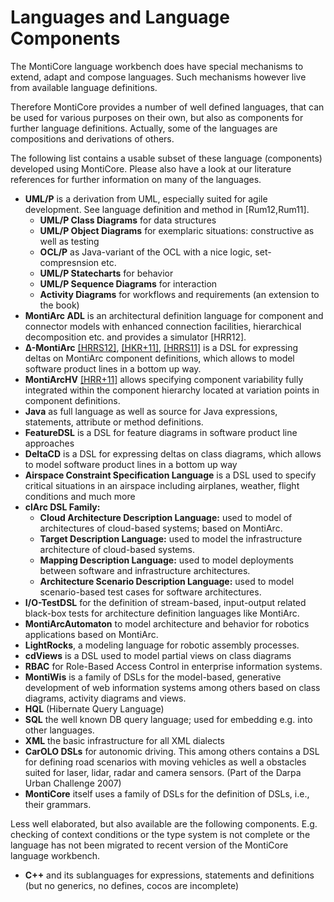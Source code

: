 # Languages and Language Components
The MontiCore language workbench does have special mechanisms to extend, adapt and compose languages. Such mechanisms however live from available language definitions.

Therefore MontiCore provides a number of well defined languages, that can be used for various purposes on their own, but also as components for further language definitions. Actually, some of the languages are compositions and derivations of others.

The following list contains a usable subset of these language (components) developed using MontiCore. Please also have a look at our literature references for further information on many of the languages.

* **UML/P** is a derivation from UML, especially suited for agile development. See language definition and method in [Rum12,Rum11].
    * **UML/P Class Diagrams** for data structures
    * **UML/P Object Diagrams** for exemplaric situations: constructive as well as testing
    * **OCL/P** as Java-variant of the OCL with a nice logic, set-compresnsion etc.
    * **UML/P Statecharts** for behavior
    * **UML/P Sequence Diagrams** for interaction
    * **Activity Diagrams** for workflows and requirements (an extension to the book)
* **MontiArc ADL** is an architectural definition language for component and connector models with enhanced connection facilities, hierarchical decomposition etc. and provides a simulator [HRR12].
* **Δ-MontiArc** [[HRRS12]](https://www.se-rwth.de/publications/Evolving-Delta-oriented-Software-Product-Line-Architectures.pdf),
 [[HKR+11]](https://www.se-rwth.de/publications/AH.TK.HR.BR.IS.DeltaMontiArc.SAVA2011.pdf),
 [[HRRS11]](https://www.se-rwth.de/publications/Delta-Modeling-for-Software-Architectures.pdf) is a DSL for expressing deltas on MontiArc component definitions, which allows to model software product lines in a bottom up way.
* **MontiArcHV** [[HRR+11]](https://www.se-rwth.de/publications/Hierarchical-Variability-Modeling-for-Software-Architectures.pdf) allows specifying component variability fully integrated within the component hierarchy located at variation points in component definitions.
* **Java** as full language as well as source for Java expressions, statements, attribute or method definitions.
* **FeatureDSL** is a DSL for feature diagrams in software product line approaches
* **DeltaCD** is a DSL for expressing deltas on class diagrams, which allows to model software product lines in a bottom up way
* **Airspace Constraint Specification Language** is a DSL used to specify critical situations in an airspace including airplanes, weather, flight conditions and much more
* **clArc DSL Family:**
    * **Cloud Architecture Description Language:** used to model of architectures of cloud-based systems; based on MontiArc.
    * **Target Description Language:** used to model the infrastructure architecture of cloud-based systems.
    * **Mapping Description Language:** used to model deployments between software and infrastructure architectures.
    * **Architecture Scenario Description Language:** used to model scenario-based test cases for software architectures.
* **I/O-TestDSL** for the definition of stream-based, input-output related black-box tests for architecture definition languages like MontiArc.
* **MontiArcAutomaton** to model architecture and behavior for robotics applications based on MontiArc.
* **LightRocks**, a modeling language for robotic assembly processes.
* **cdViews** is a DSL used to model partial views on class diagrams
* **RBAC** for Role-Based Access Control in enterprise information systems.
* **MontiWis** is a family of DSLs for the model-based, generative development of web information systems among others based on class diagrams, activity diagrams and views.
* **HQL** (Hibernate Query Language)
* **SQL** the well known DB query language; used for embedding e.g. into other languages.
* **XML** the basic infrastructure for all XML dialects
* **CarOLO DSLs** for autonomic driving. This among others contains a DSL for defining road scenarios with moving vehicles as well a obstacles suited for laser, lidar, radar and camera sensors. (Part of the Darpa Urban Challenge 2007)
* **MontiCore** itself uses a family of DSLs for the definition of DSLs, i.e., their grammars.

Less well elaborated, but also available are the following components. E.g. checking of context conditions or the type system is not complete or the language has not been migrated to recent version of the MontiCore language workbench.

* **C++** and its sublanguages for expressions, statements and definitions (but no generics, no defines, cocos are incomplete)